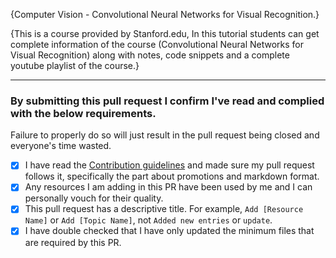 <!-- 
	Steps to complete this Pull Request (PR)

	1. Please fill in the bracket enclosed fields {...} below.
	2. Make sure you say YES to all the conditions and check the boxes at the bottom by placing a 'x' in between the brackes [ ]. Like this - [x].
	3. Submit the PR.
-->

{Computer Vision - Convolutional Neural Networks for Visual Recognition.}

{This is a course provided by Stanford.edu, In this tutorial students can get complete information of the course (Convolutional Neural Networks for Visual Recognition) along with notes, code snippets and a complete youtube playlist of the course.}


--------

### By submitting this pull request I confirm I've read and complied with the below requirements.

Failure to properly do so will just result in the pull request being closed and everyone's time wasted.

- [x] I have read the [Contribution guidelines](https://github.com/aviaryan/learn-for-free/blob/master/CONTRIBUTING.md) and made sure my pull request follows it, specifically the part about promotions and markdown format.
- [x] Any resources I am adding in this PR have been used by me and I can personally vouch for their quality.
- [x] This pull request has a descriptive title. For example, `Add [Resource Name]` or `Add [Topic Name]`, not `Added new entries` or `update`.
- [x] I have double checked that I have only updated the minimum files that are required by this PR.
